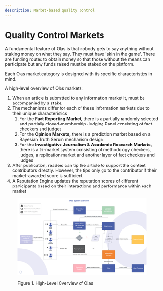 ```yaml
---
description: Market-based quality control
---
```


# Quality Control Markets

A fundamental feature of Olas is that nobody gets to say anything without staking money on what they say. They must have 'skin in the game'. There are funding routes to obtain money so that those without the means can participate but any funds raised must be staked on the platform.&#x20;

Each Olas market category is designed with its specific characteristics in mind.&#x20;

A high-level overview of Olas markets:

1. When an article is submitted to any information market it, must be accompanied by a stake.
2. The mechanisms differ for each of these information markets due to their unique characteristics
   1. For the **Fact Reporting Market**, there is a partially randomly selected and partially closed-membership Judging Panel consisting of fact checkers and judges
   2. For the **Opinion Markets,** there is a prediction market based on a Bayesian Truth Serum mechanism design
   3. For the **Investigative Journalism & Academic Research Markets,** there is a tri-market system consisting of methodology checkers, judges, a replication market and another layer of fact checkers and judges
3. After publication, readers can tip the article to support the content contributors directly. However, the tips only go to the contributor if their market-awarded score is sufficient&#x20;
4. A Reputation Engine updates the reputation scores of different participants based on their interactions and performance within each market

<figure><img src="../../.gitbook/assets/All the diagrams (1).png" alt=""><figcaption><p>Figure 1. High-Level Overview of Olas</p></figcaption></figure>
